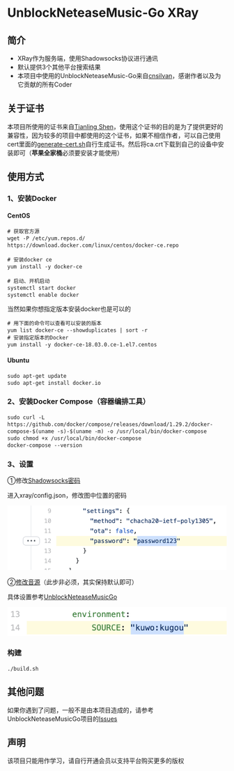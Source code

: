 # UnblockNeteaseMusic-Go XRay

## 简介

* XRay作为服务端，使用Shadowsocks协议进行通讯
* 默认提供3个其他平台搜索结果
* 本项目中使用的UnblockNeteaseMusic-Go来自[cnsilvan](https://github.com/cnsilvan/UnblockNeteaseMusic)，感谢作者以及为它贡献的所有Coder



## 关于证书

本项目所使用的证书来自[Tianling Shen](https://github.com/1715173329/UnblockNeteaseMusic)，使用这个证书的目的是为了提供更好的兼容性，因为较多的项目中都使用的这个证书，如果不相信作者，可以自己使用cert里面的[generate-cert.sh](https://github.com/maidoudouo/UnblockNeteaseMusicGo_XRay_Docker/blob/main/cert/generate-cert.sh)自行生成证书。然后将ca.crt下载到自己的设备中安装即可（**苹果全家桶**必须要安装才能使用）



## 使用方式

### 1、安装Docker

#### CentOS

```
# 获取官方源
wget -P /etc/yum.repos.d/ https://download.docker.com/linux/centos/docker-ce.repo

# 安装docker ce
yum install -y docker-ce

# 启动、开机启动
systemctl start docker
systemctl enable docker
```

当然如果你想指定版本安装docker也是可以的

```
# 用下面的命令可以查看可以安装的版本
yum list docker-ce --showduplicates | sort -r
# 安装指定版本的Docker
yum install -y docker-ce-18.03.0.ce-1.el7.centos
```

#### Ubuntu

```
sudo apt-get update
sudo apt-get install docker.io
```


### 2、安装Docker Compose（容器编排工具）

```
sudo curl -L https://github.com/docker/compose/releases/download/1.29.2/docker-compose-$(uname -s)-$(uname -m) -o /usr/local/bin/docker-compose
sudo chmod +x /usr/local/bin/docker-compose
docker-compose --version
```

### 3、设置

①修改[Shadowsocks密码](https://github.com/maidoudouo/UnblockNeteaseMusicGo_XRay_Docker/blob/d91a8965ba3c39dcd5b523a23a1735e904099878/xray/config.json#L12)

进入xray/config.json，修改图中位置的密码

![image-1](docs/1.png)

②[修改音源](https://github.com/maidoudouo/UnblockNeteaseMusicGo_XRay_Docker/blob/d91a8965ba3c39dcd5b523a23a1735e904099878/docker-compose.yml#L14)（此步非必须，其实保持默认即可）

具体设置参考[UnblockNeteaseMusicGo](https://github.com/cnsilvan/UnblockNeteaseMusic)

![image-2](docs/2.png)

### 构建

```shell
./build.sh
```



## 其他问题

如果你遇到了问题，一般不是由本项目造成的，请参考UnblockNeteaseMusicGo项目的[Issues](https://github.com/cnsilvan/UnblockNeteaseMusic/issues)



## 声明

该项目只能用作学习，请自行开通会员以支持平台购买更多的版权